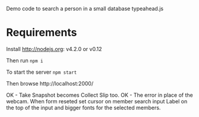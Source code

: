 Demo code to search a person in a small database typeahead.js

Requirements
============
Install http://nodejs.org: v4.2.0 or v0.12

Then run `npm i`

To start the server `npm start`

Then browse http://localhost:2000/


OK - Take Snapshot becomes Collect Slip too.
OK - The error in place of the webcam.
When form reseted set cursor on member search input
Label on the top of the input and bigger fonts for the selected members.
